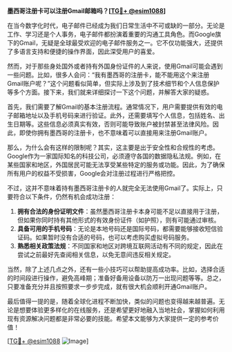 **墨西哥注册卡可以注册Gmail邮箱吗？[[TG💪+ @esim1088](https://t.me/s/esim1088)]**

在当今数字化时代，电子邮件已经成为我们日常生活中不可或缺的一部分。无论是工作、学习还是个人事务，电子邮件都扮演着重要的沟通工具角色。而Google旗下的Gmail，无疑是全球最受欢迎的电子邮件服务之一。它不仅功能强大，还提供了多语言支持和便捷的操作界面，因此深受用户的喜爱。

然而，对于那些身处国外或者持有外国身份证件的人来说，使用Gmail可能会遇到一些问题。比如，很多人会问：“我有墨西哥的注册卡，能不能用这个来注册Gmail账户呢？”这个问题看似简单，但实际上涉及到了技术细节和个人信息保护等多个方面。接下来，我们就来详细探讨一下这个问题，并解答大家的疑惑。

首先，我们需要了解Gmail的基本注册流程。通常情况下，用户需要提供有效的电子邮箱地址以及手机号码来进行验证。此外，还需要填写个人信息，包括姓名、出生日期等。这些信息必须真实有效，否则可能导致账户被封禁甚至法律风险。因此，即使你拥有墨西哥的注册卡，也不意味着可以直接用来注册Gmail账户。

那么，为什么会有这样的限制呢？其实，这主要是出于安全性和合规性的考虑。Google作为一家国际知名的科技公司，必须遵守各国的数据隐私法规。例如，在某些国家和地区，外国居民可能无法享受某些特定的服务或功能。因此，为了确保所有用户的权益不受损害，Google会对注册过程进行严格把控。

不过，这并不意味着持有墨西哥注册卡的人就完全无法使用Gmail了。实际上，只要符合以下条件，仍然有机会成功注册：

1. **拥有合法的身份证明文件**：虽然墨西哥注册卡本身可能不足以直接用于注册，但如果你同时持有其他形式的有效身份证件（如护照），则有可能通过审核。
2. **具备可用的手机号码**：无论是本地号码还是国际号码，都需要能够接收短信验证码。如果暂时没有合适的号码，也可以考虑购买虚拟号码服务。
3. **熟悉相关政策法规**：不同国家和地区对跨境互联网活动有不同的规定，因此在尝试之前最好先查阅相关信息，以免无意间违反相关规定。

当然，除了上述几点之外，还有一些小技巧可以帮助提高成功率。比如，选择合适的时间段进行操作，避免高峰期；准备好备用设备以防万一出现问题等等。总之，只要准备充分并且按照要求一步步完成，就有很大机会顺利开通Gmail账户。

最后值得一提的是，随着全球化进程不断加快，类似的问题也变得越来越普遍。无论是想要体验更多样化的在线服务，还是希望更好地融入当地社会，掌握如何利用现有资源解决问题都是非常必要的技能。希望本文能够为大家提供一定的参考价值！

[[TG💪+ @esim1088](https://t.me/s/esim1088) ![Image](https://i.postimg.cc/4NQfJmqS/Snipaste-2025-05-13-00-14-12.png)]